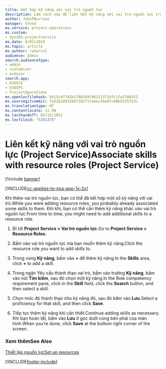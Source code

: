 ```yaml
---
title: Kết hợp kỹ năng với vai trò nguồn lực
description: Làm cách nào để liên kết kỹ năng với vai trò nguồn lực trong Project Service
author: JohnPBurrows
manager: kfend
ms.service: project-operations
ms.custom:
- dyn365-projectservice
ms.date: 8/03/2018
ms.topic: article
ms.author: ruhercul
audience: Admin
search.audienceType:
- admin
- customizer
- enduser
search.app:
- D365CE
- D365PS
- ProjectOperations
ms.openlocfilehash: b515c977d2b1798359f86211372dfc1faf18b353
ms.sourcegitcommit: fa32b1893286f20271fa4ec4be8fc68bd135f53c
ms.translationtype: HT
ms.contentlocale: vi-VN
ms.lasthandoff: 02/15/2021
ms.locfileid: "5291375"
---
```

# <a name="associate-skills-with-resource-roles-project-service"></a><span data-ttu-id="a9799-103">Liên kết kỹ năng với vai trò nguồn lực (Project Service)</span><span class="sxs-lookup"><span data-stu-id="a9799-103">Associate skills with resource roles (Project Service)</span></span>

[!include [banner](../includes/psa-now-project-operations.md)]

[!INCLUDE[cc-applies-to-psa-app-1x-2x](../includes/cc-applies-to-psa-app-1x-2x.md)]

<span data-ttu-id="a9799-104">Khi thêm vai trò nguồn lực, bạn có thể đã kết hợp một số kỹ năng với vai trò.</span><span class="sxs-lookup"><span data-stu-id="a9799-104">While you were adding resource roles, you probably already associated some skills to them.</span></span> <span data-ttu-id="a9799-105">Đôi khi, bạn có thể cần thêm kỹ năng khác vào vai trò nguồn lực.</span><span class="sxs-lookup"><span data-stu-id="a9799-105">From time to time, you might need to add additional skills to a resource role.</span></span>  
  
1.  <span data-ttu-id="a9799-106">Đi tới **Project Service > Vai trò nguồn lực.**</span><span class="sxs-lookup"><span data-stu-id="a9799-106">Go to **Project Service > Resource Roles.**</span></span>  
  
2.  <span data-ttu-id="a9799-107">Bấm vào vai trò nguồn lực mà bạn muốn thêm kỹ năng.</span><span class="sxs-lookup"><span data-stu-id="a9799-107">Click the resource role you want to add skills to.</span></span>  
  
3.  <span data-ttu-id="a9799-108">Trong vùng **Kỹ năng**, bấm vào **+** để thêm kỹ năng.</span><span class="sxs-lookup"><span data-stu-id="a9799-108">In the **Skills** area, click **+** to add a skill.</span></span>  
  
4.  <span data-ttu-id="a9799-109">Trong ngăn Yêu cầu thành thạo vai trò, bấm vào trường **Kỹ năng**, bấm vào nút **Tìm kiếm**, sau đó chọn một kỹ năng.</span><span class="sxs-lookup"><span data-stu-id="a9799-109">In the Role competency requirement pane, click in the **Skill** field, click the **Search** button,  and then select a skill.</span></span>  
  
5.  <span data-ttu-id="a9799-110">Chọn mức độ thành thạo cho kỹ năng đó, sau đó bấm vào **Lưu**.</span><span class="sxs-lookup"><span data-stu-id="a9799-110">Select a proficiency for that skill, and then click **Save**.</span></span>  
  
6.  <span data-ttu-id="a9799-111">Tiếp tục thêm kỹ năng khi cần thiết.</span><span class="sxs-lookup"><span data-stu-id="a9799-111">Continue adding skills as necessary.</span></span> <span data-ttu-id="a9799-112">Khi bạn hoàn tất, bấm vào **Lưu** ở góc dưới cùng bên phải của màn hình.</span><span class="sxs-lookup"><span data-stu-id="a9799-112">When you’re done, click **Save** at the bottom right corner of the screen.</span></span>  
  
### <a name="see-also"></a><span data-ttu-id="a9799-113">Xem thêm</span><span class="sxs-lookup"><span data-stu-id="a9799-113">See Also</span></span>  
 [<span data-ttu-id="a9799-114">Thiết lập nguồn lực</span><span class="sxs-lookup"><span data-stu-id="a9799-114">Set up resources</span></span>](../psa/set-up-resources.md)


[!INCLUDE[footer-include](../includes/footer-banner.md)]